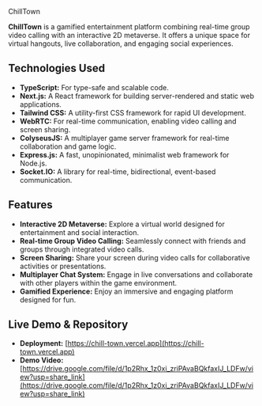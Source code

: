  ChillTown

**ChillTown** is a gamified entertainment platform combining real-time group video calling with an interactive 2D metaverse. It offers a unique space for virtual hangouts, live collaboration, and engaging social experiences.

## Technologies Used

* **TypeScript:** For type-safe and scalable code.
* **Next.js:** A React framework for building server-rendered and static web applications.
* **Tailwind CSS:** A utility-first CSS framework for rapid UI development.
* **WebRTC:** For real-time communication, enabling video calling and screen sharing.
* **ColyseusJS:** A multiplayer game server framework for real-time collaboration and game logic.
* **Express.js:** A fast, unopinionated, minimalist web framework for Node.js.
* **Socket.IO:** A library for real-time, bidirectional, event-based communication.

## Features

* **Interactive 2D Metaverse:** Explore a virtual world designed for entertainment and social interaction.
* **Real-time Group Video Calling:** Seamlessly connect with friends and groups through integrated video calls.
* **Screen Sharing:** Share your screen during video calls for collaborative activities or presentations.
* **Multiplayer Chat System:** Engage in live conversations and collaborate with other players within the game environment.
* **Gamified Experience:** Enjoy an immersive and engaging platform designed for fun.

## Live Demo & Repository

* **Deployment:** [https://chill-town.vercel.app](https://chill-town.vercel.app)
* **Demo Video:** [https://drive.google.com/file/d/1p2Rhx_1z0xi_zriPAvaBQkfaxIJ_LDFw/view?usp=share_link](https://drive.google.com/file/d/1p2Rhx_1z0xi_zriPAvaBQkfaxIJ_LDFw/view?usp=share_link)

